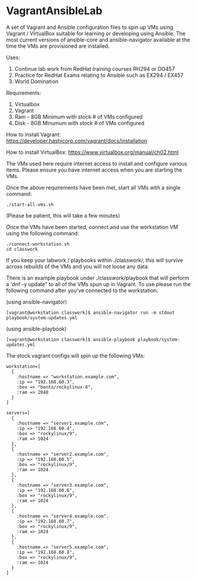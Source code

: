 # VagrantAnsibleLab
A set of Vagrant and Ansible configuration files to spin up VMs using Vagrant / VirtualBox  suitable for learning or developing using Ansible.  The most current versions of ansible-core and ansible-navigator available at the time the VMs are provisioned are installed.

Uses: 
1) Continue lab work from RedHat training courses RH294 or DO457
2) Practice for RedHat Exams relating to Ansible such as EX294 / EX457
3) World Domination

Requirements:
1) Virtualbox
2) Vagrant
3) Ram - 8GB Minimum with stock # of VMs configured
4) Disk - 8GB Minumum with stock # of VMs configured

How to install Vagrant: https://developer.hashicorp.com/vagrant/docs/installation

How to install VirtualBox: https://www.virtualbox.org/manual/ch02.html

The VMs used here require internet access to install and configure various items.  Please ensure you have internet access when you are starting the VMs.

Once the above requirements have been met, start all VMs with a single command:

```
./start-all-vms.sh
```

(Please be patient, this will take a few minutes)

Once the VMs have been started, connect and use the workstation VM using the following command:

```
./connect-workstation.sh
cd classwork
```

If you keep your labwork / playbooks within ./classwork/, this will survive across rebuilds of the VMs and you will not loose any data.

There is an example playbook under ./classwork/playbook that will perform a 'dnf -y update" to all of the VMs spun up in Vagrant.  To use please run the following command after you've connected to the workstation:

(using ansible-navigator)
```
[vagrant@workstation classwork]$ ansible-navigator run -m stdout playbook/system-updates.yml
```

(using ansible-playbook)
```
[vagrant@workstation classwork]$ ansible-playbook playbook/system-updates.yml
```
The stock vagrant configs will spin up the following VMs:

```
workstation=[
  {
    :hostname => "workstation.example.com",
    :ip => "192.168.60.3",
    :box => "bento/rockylinux-8",
    :ram => 2048
  }
]
```
```
servers=[
  {
    :hostname => "server1.example.com",
    :ip => "192.168.60.4",
    :box => "rockylinux/9",
    :ram => 1024
  },
  {
    :hostname => "server2.example.com",
    :ip => "192.168.60.5",
    :box => "rockylinux/9",
    :ram => 1024
  },
  {
    :hostname => "server3.example.com",
    :ip => "192.168.60.6",
    :box => "rockylinux/9",
    :ram => 1024
  },
  {
    :hostname => "server4.example.com",
    :ip => "192.168.60.7",
    :box => "rockylinux/9",
    :ram => 1024
  },
  {
    :hostname => "server5.example.com",
    :ip => "192.168.60.8",
    :box => "rockylinux/9",
    :ram => 1024
  }
]
```
